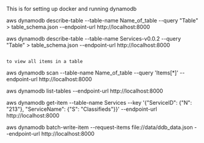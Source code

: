 This is for setting up docker and running dynamodb

aws dynamodb describe-table --table-name Name_of_table --query "Table" > table_schema.json --endpoint-url http://localhost:8000

aws dynamodb describe-table --table-name Services-v0.0.2 --query "Table" > table_schema.json --endpoint-url http://localhost:8000

```

to view all items in a table

```

aws dynamodb scan --table-name Name_of_table --query 'Items[*]' --endpoint-url http://localhost:8000

aws dynamodb list-tables --endpoint-url http://localhost:8000

aws dynamodb get-item --table-name Services --key '{"ServiceID": {"N": "213"}, "ServiceName": {"S": "Classifieds"}}' --endpoint-url http://localhost:8000

aws dynamodb batch-write-item --request-items file://data/ddb_data.json --endpoint-url http://localhost:8000

```

```

